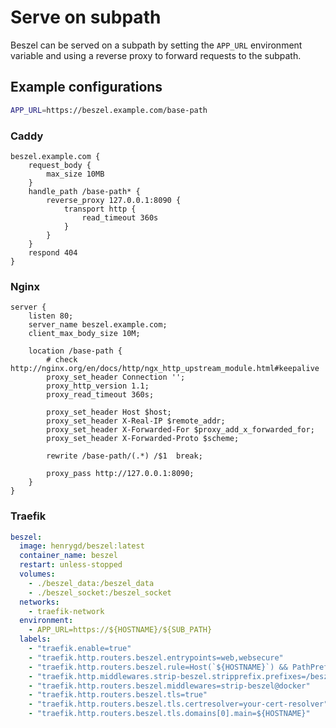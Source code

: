 # Serve on subpath

Beszel can be served on a subpath by setting the `APP_URL` environment variable and using a reverse proxy to forward requests to the subpath.

## Example configurations

```bash
APP_URL=https://beszel.example.com/base-path
```

### Caddy

```text
beszel.example.com {
	request_body {
		max_size 10MB
	}
	handle_path /base-path* {
		reverse_proxy 127.0.0.1:8090 {
			transport http {
				read_timeout 360s
			}
		}
	}
	respond 404
}
```

### Nginx

```nginx
server {
	listen 80;
	server_name beszel.example.com;
	client_max_body_size 10M;

	location /base-path {
		# check http://nginx.org/en/docs/http/ngx_http_upstream_module.html#keepalive
		proxy_set_header Connection '';
		proxy_http_version 1.1;
		proxy_read_timeout 360s;

		proxy_set_header Host $host;
		proxy_set_header X-Real-IP $remote_addr;
		proxy_set_header X-Forwarded-For $proxy_add_x_forwarded_for;
		proxy_set_header X-Forwarded-Proto $scheme;

		rewrite /base-path/(.*) /$1  break;

		proxy_pass http://127.0.0.1:8090;
	}
}
```

### Traefik

```yaml
beszel:
  image: henrygd/beszel:latest
  container_name: beszel
  restart: unless-stopped
  volumes:
    - ./beszel_data:/beszel_data
    - ./beszel_socket:/beszel_socket
  networks:
    - traefik-network
  environment:
    - APP_URL=https://${HOSTNAME}/${SUB_PATH}
  labels:
    - "traefik.enable=true"
    - "traefik.http.routers.beszel.entrypoints=web,websecure"
    - "traefik.http.routers.beszel.rule=Host(`${HOSTNAME}`) && PathPrefix(`/${SUB_PATH}`)"
    - "traefik.http.middlewares.strip-beszel.stripprefix.prefixes=/beszel"
    - "traefik.http.routers.beszel.middlewares=strip-beszel@docker"
    - "traefik.http.routers.beszel.tls=true"
    - "traefik.http.routers.beszel.tls.certresolver=your-cert-resolver"
    - "traefik.http.routers.beszel.tls.domains[0].main=${HOSTNAME}"
```

